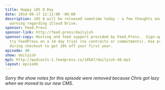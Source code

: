 ```yaml
---
title: Happy iOS 8 Day
date: 2014-09-17 12:11:00 -06:00
description: iOS 8 will be released sometime today - a few thoughts and a word of
  warning regarding iCloud Drive.
sponsor: Feed.Press
sponsor-link: http://feed.press/dailyish
sponsor-copy: Hosting and feed support provided by Feed.Press.  Sign-up today and
  try FeedPress on a 14 day trial (no contracts or commitments). Use promo code "dailyish"
  during checkout to get 10% off your first year.
episode: 40
show: dailyish
mp3: http://podcasts-1.feedpress.co/10587/dailyish-40.mp3
layout: episode
---
```


<em>Sorry the show notes for this episode were removed because Chris got lazy when we moved to our new CMS</em>.
